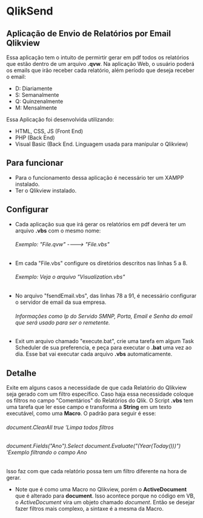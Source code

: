 # QlikSend
## Aplicação de Envio de Relatórios por Email Qlikview

Essa aplicação tem o intuito de permirtir gerar em pdf todos os relatórios que estão dentro de um arquivo **.qvw**. 
Na aplicação Web, o usuário poderá os emails que irão receber cada relatório, além período que deseja receber o email:
  - D: Diariamente
  - S: Semanalmente
  - Q: Quinzenalmente
  - M: Mensalmente

Essa Aplicação foi desenvolvida utilizando:
  - HTML, CSS, JS (Front End)
  - PHP (Back End)
  - Visual Basic (Back End. Linguagem usada para manipular o Qlikview)
## Para funcionar
  - Para o funcionamento dessa aplicação é necessário ter um XAMPP instalado.
  - Ter o Qlikview instalado.
## Configurar
  - Cada aplicação sua que irá gerar os relatórios em pdf deverá ter um arquivo **.vbs** com o mesmo nome:
    ###### Exemplo: "File.qvw" ----> "File.vbs"
  - Em cada "File.vbs" configure os diretórios descritos nas linhas 5 a 8.
    ###### Exemplo: Veja o arquivo "Visualization.vbs"
  - No arquivo "fsendEmail.vbs", das linhas 78 a 91, é necessário configurar o servidor de email da sua empresa.
    ###### Informações como Ip do Servido SMNP, Porta, Email e Senha do email que será usado para ser o remetente.
  - Exit um arquivo chamado "execute.bat", crie uma tarefa em algum Task Scheduler de sua preferencia, e peça para executar o **.bat** uma vez ao dia. Esse bat vai executar cada arquivo **.vbs** automaticamente.
  
## Detalhe
Exite em alguns casos a necessidade de que cada Relatório do Qlikview seja gerado com um filtro específico.
Caso haja essa necessidade coloque os filtros no campo "Comentários" do Relatórios do Qlik. 
O Script **.vbs** tem uma tarefa que ler esse campo e transforma a **String** em um texto executável, como uma **Macro**. O padrão para seguir é esse:
  ###### document.ClearAll true 'Limpa todos filtros
  ###### document.Fields("Ano").Select document.Evaluate("(Year(Today()))") 'Exemplo filtrando o campo Ano
Isso faz com que cada relatório possa tem um filtro diferente na hora de gerar.
  - Note que é como uma Macro no Qlikview, porém o **ActiveDocument** que é alterado para **document**. Isso acontece porque no código em VB, o _ActiveDocument_ vira um objeto chamado _document_. Então se desejar fazer filtros mais complexo, a sintaxe é a mesma da Macro.


